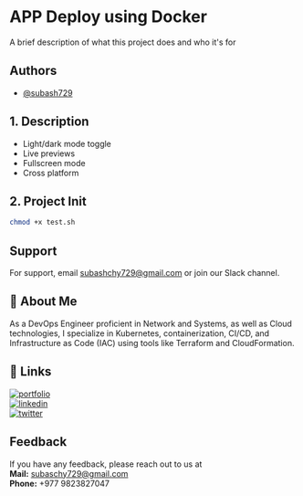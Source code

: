 
# APP Deploy using Docker

A brief description of what this project does and who it's for


## Authors

- [@subash729](https://www.github.com/subash729)


## 1. Description

- Light/dark mode toggle
- Live previews
- Fullscreen mode
- Cross platform

## 2. Project Init
```bash
chmod +x test.sh 
```

## Support

For support, email subashchy729@gmail.com or join our Slack channel.


## 🚀 About Me
As a DevOps Engineer proficient in Network and Systems, as well as Cloud technologies, I specialize in Kubernetes, containerization, CI/CD, and Infrastructure as Code (IAC) using tools like Terraform and CloudFormation.


## 🔗 Links
[![portfolio](https://img.shields.io/badge/my_portfolio-000?style=for-the-badge&logo=ko-fi&logoColor=white)](https://github.com/subash729/)<br>
[![linkedin](https://img.shields.io/badge/linkedin-0A66C2?style=for-the-badge&logo=linkedin&logoColor=white)](https://www.linkedin.com/in/subash-chaudhary-it-engineer/)<br>
[![twitter](https://img.shields.io/badge/twitter-1DA1F2?style=for-the-badge&logo=twitter&logoColor=white)](https://twitter.com/Subash729)<br>


## Feedback

If you have any feedback, please reach out to us at <br> 
**Mail:** subaschy729@gmail.com <br>
**Phone:** +977 9823827047 <br>

